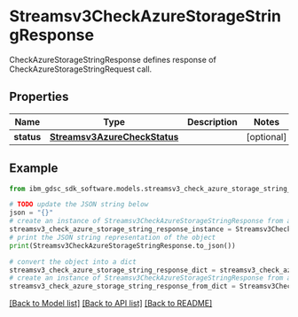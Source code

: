 # Streamsv3CheckAzureStorageStringResponse

CheckAzureStorageStringResponse defines response of CheckAzureStorageStringRequest call.

## Properties

Name | Type | Description | Notes
------------ | ------------- | ------------- | -------------
**status** | [**Streamsv3AzureCheckStatus**](Streamsv3AzureCheckStatus.md) |  | [optional] 

## Example

```python
from ibm_gdsc_sdk_software.models.streamsv3_check_azure_storage_string_response import Streamsv3CheckAzureStorageStringResponse

# TODO update the JSON string below
json = "{}"
# create an instance of Streamsv3CheckAzureStorageStringResponse from a JSON string
streamsv3_check_azure_storage_string_response_instance = Streamsv3CheckAzureStorageStringResponse.from_json(json)
# print the JSON string representation of the object
print(Streamsv3CheckAzureStorageStringResponse.to_json())

# convert the object into a dict
streamsv3_check_azure_storage_string_response_dict = streamsv3_check_azure_storage_string_response_instance.to_dict()
# create an instance of Streamsv3CheckAzureStorageStringResponse from a dict
streamsv3_check_azure_storage_string_response_from_dict = Streamsv3CheckAzureStorageStringResponse.from_dict(streamsv3_check_azure_storage_string_response_dict)
```
[[Back to Model list]](../README.md#documentation-for-models) [[Back to API list]](../README.md#documentation-for-api-endpoints) [[Back to README]](../README.md)


